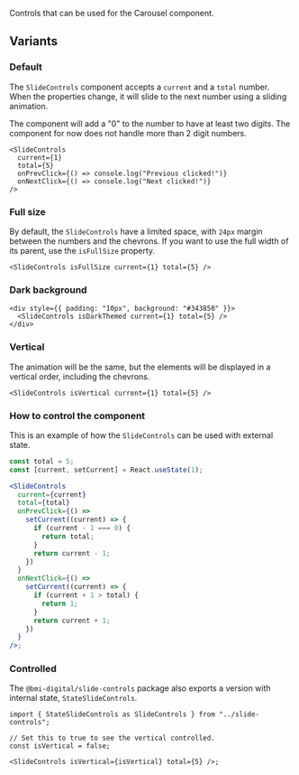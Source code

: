Controls that can be used for the Carousel component.

## Variants

### Default

The `SlideControls` component accepts a `current` and a `total` number. When the properties change, it will slide to the next number using a sliding animation.

The component will add a "0" to the number to have at least two digits. The component for now does not handle more than 2 digit numbers.

```tsx
<SlideControls
  current={1}
  total={5}
  onPrevClick={() => console.log("Previous clicked!")}
  onNextClick={() => console.log("Next clicked!")}
/>
```

### Full size

By default, the `SlideControls` have a limited space, with `24px` margin between the numbers and the chevrons. If you want to use the full width of its parent, use the `isFullSize` property.

```tsx
<SlideControls isFullSize current={1} total={5} />
```

### Dark background

```tsx
<div style={{ padding: "10px", background: "#343850" }}>
  <SlideControls isDarkThemed current={1} total={5} />
</div>
```

### Vertical

The animation will be the same, but the elements will be displayed in a vertical order, including the chevrons.

```tsx
<SlideControls isVertical current={1} total={5} />
```

### How to control the component

This is an example of how the `SlideControls` can be used with external state.

```jsx
const total = 5;
const [current, setCurrent] = React.useState(1);

<SlideControls
  current={current}
  total={total}
  onPrevClick={() =>
    setCurrent((current) => {
      if (current - 1 === 0) {
        return total;
      }
      return current - 1;
    })
  }
  onNextClick={() =>
    setCurrent((current) => {
      if (current + 1 > total) {
        return 1;
      }
      return current + 1;
    })
  }
/>;
```

### Controlled

The `@bmi-digital/slide-controls` package also exports a version with internal state, `StateSlideControls`.

```tsx
import { StateSlideControls as SlideControls } from "../slide-controls";

// Set this to true to see the vertical controlled.
const isVertical = false;

<SlideControls isVertical={isVertical} total={5} />;
```
